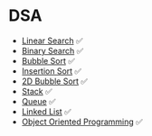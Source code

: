 # DSA
- [Linear Search](https://github.com/Emad-Eldin-G/Data-Structures-Algorithms/blob/main/Linear%20Search.py) ✅
- [Binary Search](https://github.com/Emad-Eldin-G/Data-Structures-Algorithms/blob/main/Binary%20Search.py) ✅
- [Bubble Sort](https://github.com/Emad-Eldin-G/Data-Structures-Algorithms/blob/main/Normal%20Bubble%20Sort.py) ✅ 
- [Insertion Sort](https://github.com/Emad-Eldin-G/Data-Structures-Algorithms/blob/main/Insertion%20Sort.py) ✅
- [2D Bubble Sort](https://github.com/Emad-Eldin-G/Data-Structures-Algorithms/blob/main/2D%20Bubble%20sort.py) ✅ 
- [Stack](https://github.com/Emad-Eldin-G/Data-Structures-Algorithms/blob/main/Stack.py) ✅ 
- [Queue](https://github.com/Emad-Eldin-G/Data-Structures-Algorithms/blob/main/Queue.py) ✅ 
- [Linked List](https://github.com/Emad-Eldin-G/Data-Structures-Algorithms/blob/main/Linked%20List.py) ✅
- [Object Oriented Programming](https://github.com/Emad-Eldin-G/Data-Structures-Algorithms/blob/main/Polymorphism%20-%20Inheritance%20-%20Encapsulation.py) ✅

